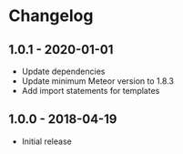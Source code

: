 # Changelog

## 1.0.1 - 2020-01-01
* Update dependencies
* Update minimum Meteor version to 1.8.3
* Add import statements for templates

## 1.0.0 - 2018-04-19
* Initial release 
